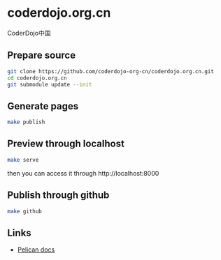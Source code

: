# coderdojo.org.cn
CoderDojo中国

## Prepare source
```bash
git clone https://github.com/coderdojo-org-cn/coderdojo.org.cn.git
cd coderdojo.org.cn
git submodule update --init
```

## Generate pages
```bash
make publish
```

## Preview through localhost
```bash
make serve
```

then you can access it through http://localhost:8000

## Publish through github
```bash
make github
```

## Links
* [Pelican docs](https://docs.getpelican.com/en/stable/)
